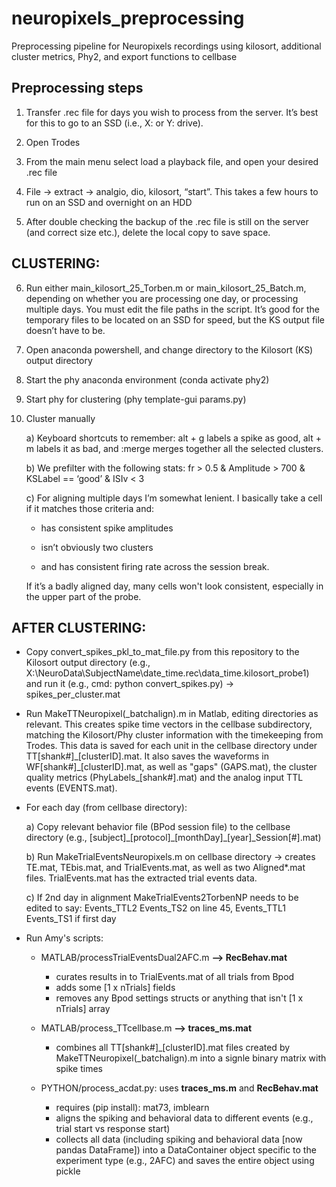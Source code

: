 # neuropixels_preprocessing
Preprocessing pipeline for Neuropixels recordings using kilosort, additional cluster metrics, Phy2, and export functions to cellbase

## Preprocessing steps

1) Transfer .rec file for days you wish to process from the server. It’s best for this to go to an SSD (i.e., X: or Y: drive).

2) Open Trodes 

3) From the main menu select load a playback file, and open your desired .rec file

4) File -> extract -> analgio, dio, kilosort, “start”. This takes a few hours to run on an SSD and overnight on an HDD

5) After double checking the backup of the .rec file is still on the server (and correct size etc.), delete the local copy to save space. 

## CLUSTERING:

6) Run either main\_kilosort\_25\_Torben.m or main\_kilosort\_25\_Batch.m, depending on whether you are processing one day, or processing multiple days. You must edit the file paths in the script. It’s good for the temporary files to be located on an SSD for speed, but the KS output file doesn’t have to be. 

7) Open anaconda powershell, and change directory to the Kilosort (KS) output directory

8) Start the phy anaconda environment (conda activate phy2)

9) Start phy for clustering (phy template-gui params.py)

10) Cluster manually

	a) Keyboard shortcuts to remember: alt + g labels a spike as good, alt + m labels it as bad, and :merge merges together all the selected clusters. 
	
	b) We prefilter with the following stats: fr > 0.5 & Amplitude > 700 & KSLabel == ‘good’ & ISIv < 3
	
	c) For aligning multiple days I’m somewhat lenient. I basically take a cell if it matches those criteria and:
	
	- has consistent spike amplitudes
	
	- isn’t obviously two clusters
	
	- and has consistent firing rate across the session break. 
	
	If it’s a badly aligned day, many cells won't look consistent, especially in the upper part of the probe. 


## AFTER CLUSTERING:

- Copy convert_spikes_pkl_to_mat_file.py from this repository to the Kilosort output directory (e.g., X:\NeuroData\SubjectName\date_time.rec\data_time.kilosort_probe1\)
and run it (e.g., cmd: python convert_spikes.py) -> spikes_per_cluster.mat

- Run MakeTTNeuropixel(\_batchalign).m in Matlab, editing directories as relevant.  This creates spike time vectors in the cellbase subdirectory, matching the Kilosort/Phy cluster information with the timekeeping from Trodes.  This data is saved for each unit in the cellbase directory under TT[shank#]\_[clusterID].mat.  It also saves the waveforms in WF[shank#]\_[clusterID].mat, as well as "gaps" (GAPS.mat), the cluster quality metrics (PhyLabels\_[shank#].mat) and the analog input TTL events (EVENTS.mat).

- For each day (from cellbase directory):
	
	a) Copy relevant behavior file (BPod session file) to the cellbase directory (e.g., [subject]\_[protocol]\_[monthDay]\_[year]\_Session[#].mat)
 	
	b) Run MakeTrialEventsNeuropixels.m on cellbase directory -> creates TE.mat, TEbis.mat, and TrialEvents.mat, as well as two Aligned*.mat files.  TrialEvents.mat has the extracted trial events data.
	
	c) If 2nd day in alignment MakeTrialEvents2TorbenNP needs to be edited to say: Events\_TTL2 Events\_TS2 on line 45, Events\_TTL1 Events\_TS1 if first day
	
- Run Amy's scripts:
	- MATLAB/processTrialEventsDual2AFC.m **--> RecBehav.mat**
	    - curates results in to TrialEvents.mat of all trials from Bpod
	    - adds some [1 x nTrials] fields 
	    - removes any Bpod settings structs or anything that isn't [1 x nTrials] array
	
	- MATLAB/process\_TTcellbase.m **--> traces\_ms.mat**
	
	    - combines all TT[shank#]\_[clusterID].mat files created by MakeTTNeuropixel(\_batchalign).m into a signle binary matrix with spike times
	
	- PYTHON/process\_acdat.py: uses **traces\_ms.m** and **RecBehav.mat**
	
	    - requires (pip install): mat73, imblearn
	    - aligns the spiking and behavioral data to different events (e.g., trial start vs response start)
	    - collects all data (including spiking and behavioral data [now pandas DataFrame]) into a DataContainer object specific to the experiment type (e.g., 2AFC) and saves the entire object using pickle
